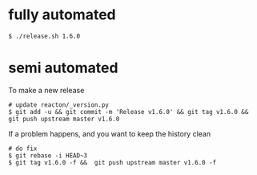 
# fully automated

    $ ./release.sh 1.6.0

# semi automated
To make a new release
```
# update reacton/_version.py
$ git add -u && git commit -m 'Release v1.6.0' && git tag v1.6.0 && git push upstream master v1.6.0
```


If a problem happens, and you want to keep the history clean
```
# do fix
$ git rebase -i HEAD~3
$ git tag v1.6.0 -f &&  git push upstream master v1.6.0 -f
```
